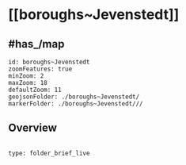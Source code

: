 
# [[boroughs~Jevenstedt]]


## #has_/map 


```leaflet
id: boroughs~Jevenstedt
zoomFeatures: true 
minZoom: 2 
maxZoom: 18
defaultZoom: 11
geojsonFolder: ./boroughs~Jevenstedt/
markerFolder: ./boroughs~Jevenstedt///
```


## Overview
 
```folderv
```

```ccard
type: folder_brief_live
```
 

